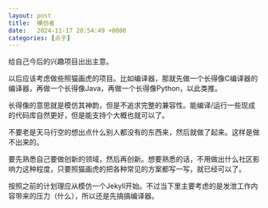 ```yaml
---
layout: post
title:  模仿者
date:   2024-11-17 20:54:49 +0800
categories: [点子]
---
```


给自己今后的兴趣项目出出主意。

以后应该考虑做些照猫画虎的项目。比如编译器，那就先做一个长得像C编译器的编译器，再做一个长得像Java，再做一个长得像Python，以此类推。

长得像的意思就是模仿其神韵，但是不追求完整的兼容性。能编译/运行一些现成的代码库自然更好，但是能支持个大概也就可以了。

不要老是天马行空的想出点什么别人都没有的东西来，然后就做了起来。这样是做不出来的。

要先熟悉自己要做创新的领域，然后再创新。想要熟悉的话，不用做出什么社区影响力这种程度，只要照猫画虎的把各种常见的方案都写一写，就已经可以了。

按照之前的计划理应从模仿一个Jekyll开始。不过当下里主要考虑的是发泄工作内容带来的压力（什么），所以还是先搞搞编译器。
